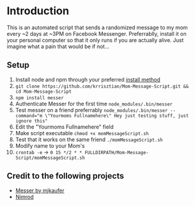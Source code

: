 # Introduction

This is an automated script that sends a randomized message to my mom every ~2 days at ~3PM on Facebook Messenger.
Preferrablly, install it on your personal computer so that it only runs if you are actually alive. Just imagine what a pain that would be if not...

## Setup
1. Install node and npm through your preferred [install method](https://nodejs.org/en/download/package-manager/)
1. `git clone https://github.com/krrisztian/Mom-Message-Script.git && cd Mom-Message-Script`
2. `npm install messer`
3. Authenticate Messer for the first time `node_modules/.bin/messer`
4. Test messer on a friend preferrably `node_modules/.bin/messer --command="m \"Yourmoms Fullnamehere\" Hey just testing stuff, just ignore this"`
5. Edit the "Yourmoms Fullnamehere" field
6. Make script executable `chmod +x momMessageScript.sh`
7. Test that it works on the same friend `./momMessageScript.sh`
8. Modify name to your Mom's
8. `crontab -e` -> `0 15 */2 * * FULLDIRPATH/Mom-Message-Script/momMessageScript.sh`


## Credit to the following projects
- [Messer by mjkaufer](https://github.com/mjkaufer/Messer)
- [Nimrod](https://www.nimrod-messenger.io)
